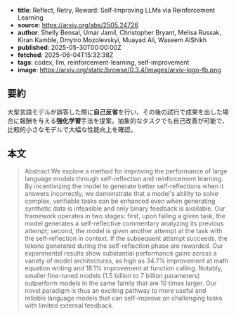 <!-- metadata -->

- **title**: Reflect, Retry, Reward: Self-Improving LLMs via Reinforcement Learning
- **source**: https://arxiv.org/abs/2505.24726
- **author**: Shelly Bensal, Umar Jamil, Christopher Bryant, Melisa Russak, Kiran Kamble, Dmytro Mozolevskyi, Muayad Ali, Waseem AlShikh
- **published**: 2025-05-30T00:00:00Z
- **fetched**: 2025-06-04T15:32:38Z
- **tags**: codex, llm, reinforcement-learning, self-improvement
- **image**: https://arxiv.org/static/browse/0.3.4/images/arxiv-logo-fb.png

## 要約

大型言語モデルが誤答した際に**自己反省**を行い、その後の試行で成果を出した場合に報酬を与える**強化学習**手法を提案。抽象的なタスクでも自己改善が可能で、比較的小さなモデルで大幅な性能向上を確認。

## 本文

> Abstract:We explore a method for improving the performance of large language models through self-reflection and reinforcement learning. By incentivizing the model to generate better self-reflections when it answers incorrectly, we demonstrate that a model's ability to solve complex, verifiable tasks can be enhanced even when generating synthetic data is infeasible and only binary feedback is available. Our framework operates in two stages: first, upon failing a given task, the model generates a self-reflective commentary analyzing its previous attempt; second, the model is given another attempt at the task with the self-reflection in context. If the subsequent attempt succeeds, the tokens generated during the self-reflection phase are rewarded. Our experimental results show substantial performance gains across a variety of model architectures, as high as 34.7% improvement at math equation writing and 18.1% improvement at function calling. Notably, smaller fine-tuned models (1.5 billion to 7 billion parameters) outperform models in the same family that are 10 times larger. Our novel paradigm is thus an exciting pathway to more useful and reliable language models that can self-improve on challenging tasks with limited external feedback.

